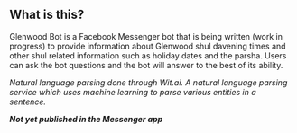 ## What is this?
Glenwood Bot is a Facebook Messenger bot that is being written (work in progress) to
provide information about Glenwood shul davening times and other shul related information
such as holiday dates and the parsha. Users can ask the bot questions and the bot will answer to the best of its ability.

*Natural language parsing done through Wit.ai. A natural language parsing service which uses
machine learning to parse various entities in a sentence.*

__*Not yet published in the Messenger app*__
